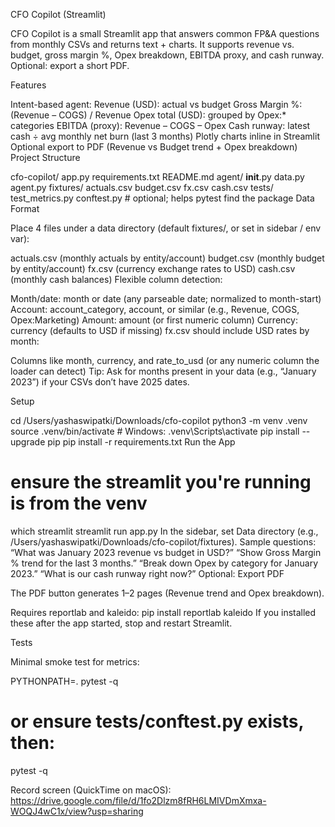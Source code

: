 CFO Copilot (Streamlit)

CFO Copilot is a small Streamlit app that answers common FP&A questions from monthly CSVs and returns text + charts. It supports revenue vs. budget, gross margin %, Opex breakdown, EBITDA proxy, and cash runway. Optional: export a short PDF.

Features

Intent-based agent:
Revenue (USD): actual vs budget
Gross Margin %: (Revenue – COGS) / Revenue
Opex total (USD): grouped by Opex:* categories
EBITDA (proxy): Revenue – COGS – Opex
Cash runway: latest cash ÷ avg monthly net burn (last 3 months)
Plotly charts inline in Streamlit
Optional export to PDF (Revenue vs Budget trend + Opex breakdown)
Project Structure

cfo-copilot/
  app.py
  requirements.txt
  README.md
  agent/
    __init__.py
    data.py
    agent.py
  fixtures/
    actuals.csv
    budget.csv
    fx.csv
    cash.csv
  tests/
    test_metrics.py
    conftest.py   # optional; helps pytest find the package
Data Format

Place 4 files under a data directory (default fixtures/, or set in sidebar / env var):

actuals.csv (monthly actuals by entity/account)
budget.csv (monthly budget by entity/account)
fx.csv (currency exchange rates to USD)
cash.csv (monthly cash balances)
Flexible column detection:

Month/date: month or date (any parseable date; normalized to month-start)
Account: account_category, account, or similar (e.g., Revenue, COGS, Opex:Marketing)
Amount: amount (or first numeric column)
Currency: currency (defaults to USD if missing)
fx.csv should include USD rates by month:

Columns like month, currency, and rate_to_usd (or any numeric column the loader can detect)
Tip: Ask for months present in your data (e.g., “January 2023”) if your CSVs don’t have 2025 dates.

Setup

cd /Users/yashaswipatki/Downloads/cfo-copilot
python3 -m venv .venv
source .venv/bin/activate  # Windows: .venv\Scripts\activate
pip install --upgrade pip
pip install -r requirements.txt
Run the App

# ensure the streamlit you're running is from the venv
which streamlit
streamlit run app.py
In the sidebar, set Data directory (e.g., /Users/yashaswipatki/Downloads/cfo-copilot/fixtures).
Sample questions:
“What was January 2023 revenue vs budget in USD?”
“Show Gross Margin % trend for the last 3 months.”
“Break down Opex by category for January 2023.”
“What is our cash runway right now?”
Optional: Export PDF

The PDF button generates 1–2 pages (Revenue trend and Opex breakdown).

Requires reportlab and kaleido:
pip install reportlab kaleido
If you installed these after the app started, stop and restart Streamlit.

Tests

Minimal smoke test for metrics:

PYTHONPATH=. pytest -q
# or ensure tests/conftest.py exists, then:
pytest -q

Record screen (QuickTime on macOS): https://drive.google.com/file/d/1fo2Dlzm8fRH6LMIVDmXmxa-WOQJ4wC1x/view?usp=sharing
